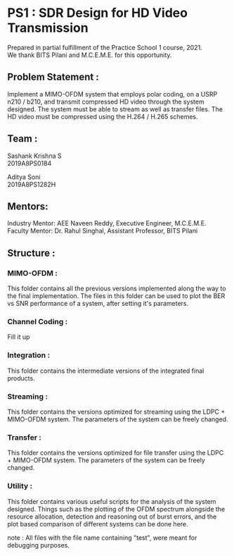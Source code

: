 # PS1 : SDR Design for HD Video Transmission

Prepared in partial fulfillment of the Practice School 1 course, 2021. <br />
We thank BITS Pilani and M.C.E.M.E. for this opportunity. <br />

## Problem Statement : 
Implement a MIMO-OFDM system that employs polar coding, on a USRP n210 / b210, and transmit compressed HD video through the system designed. The system must be able to stream as well as transfer files. The HD video must be compressed using the H.264 / H.265 schemes. 

## Team : 
Sashank Krishna S <br />
2019A8PS0184

Aditya Soni <br />
2019A8PS1282H

## Mentors: 
Industry Mentor:  AEE Naveen Reddy, Executive Engineer, M.C.E.M.E. <br />
Faculty Mentor:   Dr. Rahul Singhal, Assistant Professor, BITS Pilani <br />

## Structure : 
### MIMO-OFDM : 
This folder contains all the previous versions implemented along the way to the final implementation. The files in this folder can be used to plot the BER vs SNR performance of a system, after setting it's parameters. 

### Channel Coding : 
Fill it up 

### Integration :
This folder contains the intermediate versions of the integrated final products. 

### Streaming : 
This folder contains the versions optimized for streaming using the LDPC + MIMO-OFDM system. The parameters of the system can be freely changed.

### Transfer : 
This folder contains the versions optimized for file transfer using the LDPC + MIMO-OFDM system. The parameters of the system can be freely changed.

### Utility : 
This folder contains various useful scripts for the analysis of the system designed. Things such as the plotting of the OFDM spectrum alongside the resource allocation, detection and reasoning out of burst errors, and the plot based comparison of different systems can be done here. 


note : All files with the file name containing "test", were meant for debugging purposes. 